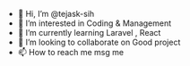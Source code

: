 - 👋 Hi, I’m @tejask-sih
- 👀 I’m interested in Coding & Management
- 🌱 I’m currently learning Laravel , React 
- 💞️ I’m looking to collaborate on Good project
- 📫 How to reach me msg me

<!---
tejask-sih/tejask-sih is a ✨ special ✨ repository because its `README.md` (this file) appears on your GitHub profile.
You can click the Preview link to take a look at your changes.
--->
